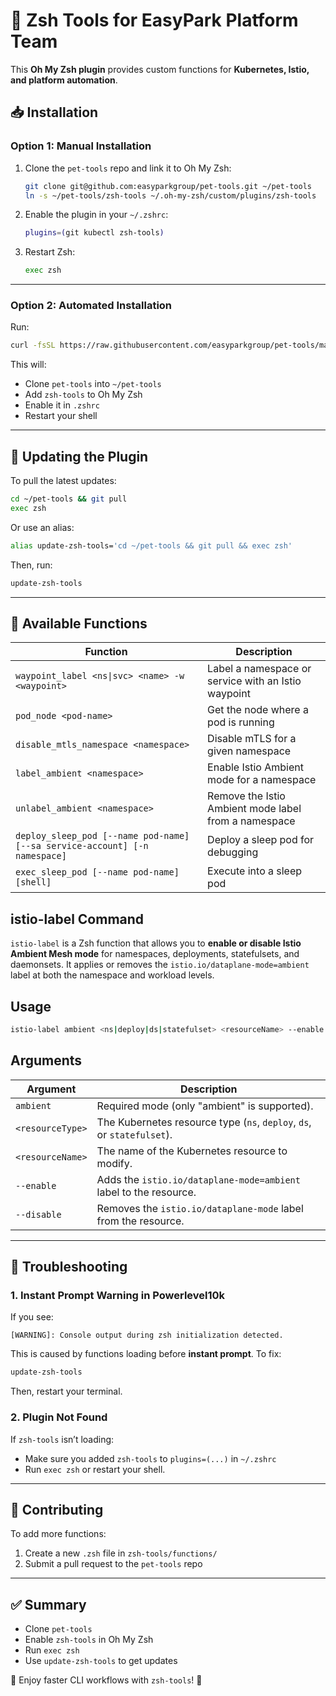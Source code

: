 # 🚀 Zsh Tools for EasyPark Platform Team

This **Oh My Zsh plugin** provides custom functions for **Kubernetes, Istio, and platform automation**.

## 📥 Installation

### **Option 1: Manual Installation**
1. Clone the `pet-tools` repo and link it to Oh My Zsh:
   ```sh
   git clone git@github.com:easyparkgroup/pet-tools.git ~/pet-tools
   ln -s ~/pet-tools/zsh-tools ~/.oh-my-zsh/custom/plugins/zsh-tools
   ```

2. Enable the plugin in your `~/.zshrc`:
   ```sh
   plugins=(git kubectl zsh-tools)
   ```

3. Restart Zsh:
   ```sh
   exec zsh
   ```

---

### **Option 2: Automated Installation**
Run:
```sh
curl -fsSL https://raw.githubusercontent.com/easyparkgroup/pet-tools/main/zsh-tools/install.sh | bash
```
This will:
- Clone `pet-tools` into `~/pet-tools`
- Add `zsh-tools` to Oh My Zsh
- Enable it in `.zshrc`
- Restart your shell

---

## 🔄 Updating the Plugin
To pull the latest updates:
```sh
cd ~/pet-tools && git pull
exec zsh
```

Or use an alias:
```sh
alias update-zsh-tools='cd ~/pet-tools && git pull && exec zsh'
```
Then, run:
```sh
update-zsh-tools
```

---

## 🚀 Available Functions
| Function | Description |
|----------|------------|
| `waypoint_label <ns\|svc> <name> -w <waypoint>` | Label a namespace or service with an Istio waypoint |
| `pod_node <pod-name>` | Get the node where a pod is running |
| `disable_mtls_namespace <namespace>` | Disable mTLS for a given namespace |
| `label_ambient <namespace>` | Enable Istio Ambient mode for a namespace |
| `unlabel_ambient <namespace>` | Remove the Istio Ambient mode label from a namespace |
| `deploy_sleep_pod [--name pod-name] [--sa service-account] [-n namespace]` | Deploy a sleep pod for debugging |
| `exec_sleep_pod [--name pod-name] [shell]` | Execute into a sleep pod |

## **istio-label Command**

`istio-label` is a Zsh function that allows you to **enable or disable Istio Ambient Mesh mode** for namespaces, deployments, statefulsets, and daemonsets. It applies or removes the `istio.io/dataplane-mode=ambient` label at both the namespace and workload levels.

## **Usage**
```sh
istio-label ambient <ns|deploy|ds|statefulset> <resourceName> --enable|--disable
```

## **Arguments**
| Argument      | Description |
|--------------|-------------|
| `ambient`    | Required mode (only "ambient" is supported). |
| `<resourceType>` | The Kubernetes resource type (`ns`, `deploy`, `ds`, or `statefulset`). |
| `<resourceName>` | The name of the Kubernetes resource to modify. |
| `--enable`   | Adds the `istio.io/dataplane-mode=ambient` label to the resource. |
| `--disable`  | Removes the `istio.io/dataplane-mode` label from the resource. |

---

## 🐛 Troubleshooting
### **1. Instant Prompt Warning in Powerlevel10k**
If you see:
```
[WARNING]: Console output during zsh initialization detected.
```
This is caused by functions loading before **instant prompt**. To fix:
```sh
update-zsh-tools
```
Then, restart your terminal.

### **2. Plugin Not Found**
If `zsh-tools` isn’t loading:
- Make sure you added `zsh-tools` to `plugins=(...)` in `~/.zshrc`
- Run `exec zsh` or restart your shell.

---

## 📖 Contributing
To add more functions:
1. Create a new `.zsh` file in `zsh-tools/functions/`
2. Submit a pull request to the `pet-tools` repo

---

## ✅ Summary
- Clone `pet-tools`
- Enable `zsh-tools` in Oh My Zsh
- Run `exec zsh`
- Use `update-zsh-tools` to get updates

🎉 Enjoy faster CLI workflows with `zsh-tools`! 🚀


